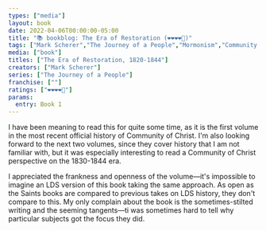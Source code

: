 ```yaml
---
types: ["media"]
layout: book
date: 2022-04-06T00:00:00-05:00
title: "📚 bookblog: The Era of Restoration (❤️❤️❤️❤️🖤)"
tags: ["Mark Scherer","The Journey of a People","Mormonism","Community of Christ","The Church of Jesus Christ of Latter-day Saints"]
media: ["book"]
titles: ["The Era of Restoration, 1820-1844"]
creators: ["Mark Scherer"]
series: ["The Journey of a People"]
franchise: [""]
ratings: ["❤️❤️❤️❤️🖤"]
params:
  entry: Book 1
---
```


I have been meaning to read this for quite some time, as it is the first volume in the most recent official history of Community of Christ. I'm also looking forward to the next two volumes, since they cover history that I am not familiar with, but it was especially interesting to read a Community of Christ perspective on the 1830-1844 era.

I appreciated the frankness and openness of the volume—it's impossible to imagine an LDS version of this book taking the same approach. As open as the Saints books are compared to previous takes on LDS history, they don't compare to this. My only complain about the book is the sometimes-stilted writing and the seeming tangents—ti was sometimes hard to tell why particular subjects got the focus they did.